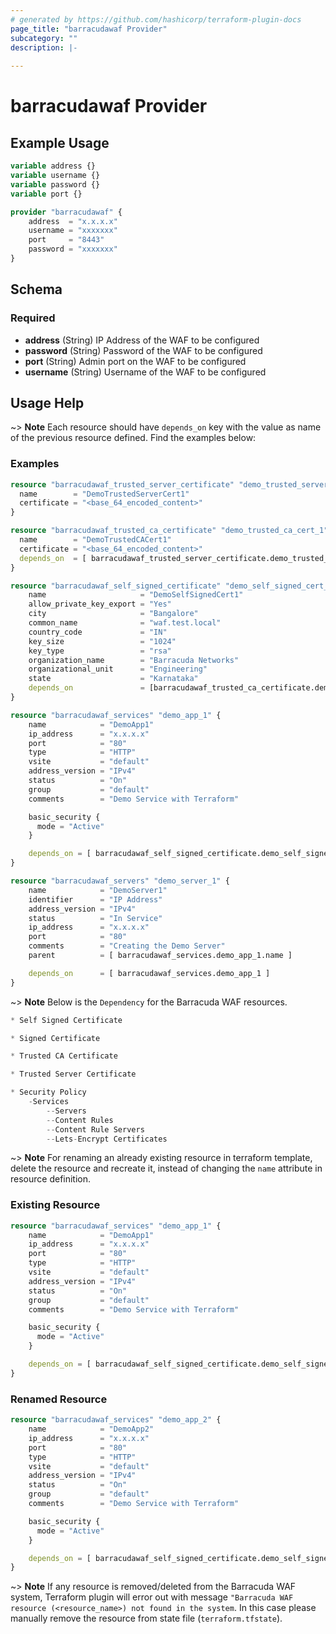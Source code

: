 ```yaml
---
# generated by https://github.com/hashicorp/terraform-plugin-docs
page_title: "barracudawaf Provider"
subcategory: ""
description: |-
  
---
```


# barracudawaf Provider



## Example Usage

```terraform
variable address {}
variable username {}
variable password {}
variable port {}

provider "barracudawaf" {
    address  = "x.x.x.x"
    username = "xxxxxxx"
    port     = "8443"
    password = "xxxxxxx"
}
```

<!-- schema generated by tfplugindocs -->
## Schema

### Required

- **address** (String) IP Address of the WAF to be configured
- **password** (String) Password of the WAF to be configured
- **port** (String) Admin port on the WAF to be configured
- **username** (String) Username of the WAF to be configured


## Usage Help
~> **Note** Each resource should have `depends_on` key with the value as name of the previous resource defined. Find the examples below:


### Examples

```terraform
resource "barracudawaf_trusted_server_certificate" "demo_trusted_server_cert_1" {
  name        = "DemoTrustedServerCert1"
  certificate = "<base_64_encoded_content>"
}

resource "barracudawaf_trusted_ca_certificate" "demo_trusted_ca_cert_1" {
  name        = "DemoTrustedCACert1"
  certificate = "<base_64_encoded_content>"
  depends_on  = [ barracudawaf_trusted_server_certificate.demo_trusted_server_cert_1 ]
}

resource "barracudawaf_self_signed_certificate" "demo_self_signed_cert_1" {
    name                     = "DemoSelfSignedCert1"
    allow_private_key_export = "Yes"
    city                     = "Bangalore"
    common_name              = "waf.test.local"
    country_code             = "IN"
    key_size                 = "1024"
    key_type                 = "rsa"
    organization_name        = "Barracuda Networks"
    organizational_unit      = "Engineering"
    state                    = "Karnataka"
    depends_on               = [barracudawaf_trusted_ca_certificate.demo_trusted_ca_cert_1]
}

resource "barracudawaf_services" "demo_app_1" {
    name            = "DemoApp1"
    ip_address      = "x.x.x.x"
    port            = "80"
    type            = "HTTP"
    vsite           = "default"
    address_version = "IPv4"
    status          = "On"
    group           = "default"
    comments        = "Demo Service with Terraform"

    basic_security {
      mode = "Active"
    }

    depends_on = [ barracudawaf_self_signed_certificate.demo_self_signed_cert_1 ]
}

resource "barracudawaf_servers" "demo_server_1" {
    name            = "DemoServer1"
    identifier      = "IP Address"
    address_version = "IPv4"
    status          = "In Service"
    ip_address      = "x.x.x.x"
    port            = "80"
    comments        = "Creating the Demo Server"
    parent          = [ barracudawaf_services.demo_app_1.name ]

    depends_on      = [ barracudawaf_services.demo_app_1 ]
}
```
~> **Note** Below is the `Dependency` for the Barracuda WAF resources.

```terraform
* Self Signed Certificate

* Signed Certificate

* Trusted CA Certificate

* Trusted Server Certificate

* Security Policy
    -Services
        --Servers
        --Content Rules
        --Content Rule Servers
        --Lets-Encrypt Certificates
```


~> **Note** For renaming an already existing resource in terraform template, delete the resource and recreate it, instead of changing the `name` attribute in resource definition.

### Existing Resource
```terraform
resource "barracudawaf_services" "demo_app_1" {
    name            = "DemoApp1"
    ip_address      = "x.x.x.x"
    port            = "80"
    type            = "HTTP"
    vsite           = "default"
    address_version = "IPv4"
    status          = "On"
    group           = "default"
    comments        = "Demo Service with Terraform"

    basic_security {
      mode = "Active"
    }

    depends_on = [ barracudawaf_self_signed_certificate.demo_self_signed_cert_1 ]
}
```

### Renamed Resource
```terraform
resource "barracudawaf_services" "demo_app_2" {
    name            = "DemoApp2"
    ip_address      = "x.x.x.x"
    port            = "80"
    type            = "HTTP"
    vsite           = "default"
    address_version = "IPv4"
    status          = "On"
    group           = "default"
    comments        = "Demo Service with Terraform"

    basic_security {
      mode = "Active"
    }

    depends_on = [ barracudawaf_self_signed_certificate.demo_self_signed_cert_1 ]
}
```


~> **Note** If any resource is removed/deleted from the Barracuda WAF system, Terraform plugin will error out with message `"Barracuda WAF resource (<resource_name>) not found in the system`. In this case please manually remove the resource from state file (`terraform.tfstate`).
